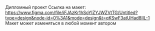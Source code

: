 Дипломный проект
Ссылка на макет: https://www.figma.com/file/iFJAzKr1hSoYIZYJWZVtTG/Untitled?type=design&node-id=0%3A1&mode=design&t=qKSwF3atUHad8IIL-1
Макет может изменяться в любой момент автором
